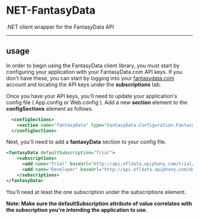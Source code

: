 # NET-FantasyData
.NET client wrapper for the FantasyData API


___


## usage
In order to begin using the FantasyData client library, you must start by configuring your application with your FantasyData.com API keys. If you don't have these, you can start by logging into your [fantasydata.com](http://fantasydata.com) account and locating the API keys under the **subscriptions** tab.

Once you have your API keys, you'll need to update your application's config file ( App.config or Web.config ). Add a new **section** element to the **configSections** element as follows.

```xml
  <configSections>
    <section name="fantasyData" type="FantasyData.Configuration.FantasyDataSubscriptionRetrieverSection, FantasyData"/>
  </configSections>
```

Next, you'll need to add a **fantasyData** section to your config file.

```xml
<fantasyData defaultSubscription="Trial">
    <subscriptions>
      <add name="Trial" baseUrl="http://api.nfldata.apiphany.com/trial/" primarySubscriptionKey="***primarySubscriptionKey***" secondarySubscriptionKey="***secondarySubscriptionKey***"/>
      <add name="Developer" baseUrl="http://api.nfldata.apiphany.com/developer/" primarySubscriptionKey="***primarySubscriptionKey***" secondarySubscriptionKey="***secondarySubscriptionKey***"/>
    </subscriptions>
</fantasyData>
```

You'll need at least the one subscription under the subscriptions element. 

**Note: Make sure the defaultSubscription attribute of value correlates with the subscription you're intending the application to use.**
